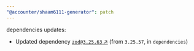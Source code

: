 ```yaml
---
"@accounter/shaam6111-generator": patch
---
```

dependencies updates:
  - Updated dependency [`zod@3.25.63` ↗︎](https://www.npmjs.com/package/zod/v/3.25.63) (from `3.25.57`, in `dependencies`)
